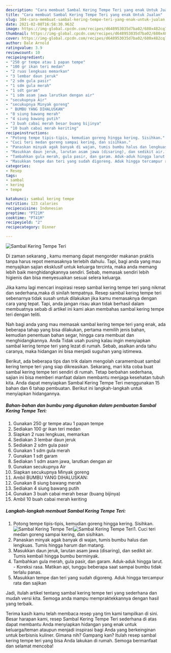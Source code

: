 ```yaml
---
description: "Cara membuat Sambal Kering Tempe Teri yang enak Untuk Jualan"
title: "Cara membuat Sambal Kering Tempe Teri yang enak Untuk Jualan"
slug: 304-cara-membuat-sambal-kering-tempe-teri-yang-enak-untuk-jualan
date: 2021-02-08T16:58:30.963Z
image: https://img-global.cpcdn.com/recipes/d648953035d7ba02/680x482cq70/sambal-kering-tempe-teri-foto-resep-utama.jpg
thumbnail: https://img-global.cpcdn.com/recipes/d648953035d7ba02/680x482cq70/sambal-kering-tempe-teri-foto-resep-utama.jpg
cover: https://img-global.cpcdn.com/recipes/d648953035d7ba02/680x482cq70/sambal-kering-tempe-teri-foto-resep-utama.jpg
author: Dale Arnold
ratingvalue: 3.9
reviewcount: 10
recipeingredient:
- "250 gr tempe atau 1 papan tempe"
- "100 gr ikan teri medan"
- "2 ruas lengkuas memarkan"
- "3 lembar daun jeruk"
- "2 sdm gula pasir"
- "1 sdm gula merah"
- "1 sdt garam"
- "1 sdm asam jawa larutkan dengan air"
- "secukupnya Air"
- "secukupnya Minyak goreng"
- " BUMBU YANG DIHALUSKAN"
- "8 siung bawang merah"
- "4 siung bawang putih"
- "3 buah cabai merah besar buang bijinya"
- "10 buah cabai merah keriting"
recipeinstructions:
- "Potong tempe tipis-tipis, kemudian goreng hingga kering. Sisihkan."
- "Cuci teri medan goreng sampai kering, dan sisihkan."
- "Panaskan minyak agak banyak di wajan, tumis bumbu halus dan lengkuas. Tumis hingga harum dan matang."
- "Masukkan daun jeruk, larutan asam jawa (disaring), dan sedikit air. Tumis kembali hingga bumbu berminyak."
- "Tambahkan gula merah, gula pasir, dan garam. Aduk-aduk hingga larut. Koreksi rasa. Matikan api, tunggu beberapa saat sampai bumbu tidak terlalu panas."
- "Masukkan tempe dan teri yang sudah digoreng. Aduk hingga tercampur rata dan sajikan"
categories:
- Resep
tags:
- sambal
- kering
- tempe

katakunci: sambal kering tempe 
nutrition: 123 calories
recipecuisine: Indonesian
preptime: "PT21M"
cooktime: "PT41M"
recipeyield: "2"
recipecategory: Dinner

---
```



![Sambal Kering Tempe Teri](https://img-global.cpcdn.com/recipes/d648953035d7ba02/680x482cq70/sambal-kering-tempe-teri-foto-resep-utama.jpg)

Di zaman  sekarang , kamu memang dapat mengorder makanan praktis tanpa harus repot memasaknya terlebih dahulu. Tapi, bagi anda yang mau menyajikan sajian eksklusif untuk keluarga tercinta, maka anda memang lebih baik menghidangkannya sendiri. Sebab, memasak sendiri lebih higienis dan bisa menyesuaikan sesuai selera keluarga.

Jika kamu lagi mencari inspirasi resep sambal kering tempe teri yang nikmat dan sederhana,maka di sinilah tempatnya. Resep sambal kering tempe teri  sebenarnya tidak susah untuk dilakukan jika kamu memasaknya dengan cara yang tepat. Tapi, anda jangan risau akan tidak berhasil dalam membuatnya 
sebab di artikel ini kami akan membahas sambal kering tempe teri dengan teliti.  



Nah bagi anda yang mau memasak sambal kering tempe teri yang enak, ada beberapa tahap yang bisa dilakukan, pertama memilih jenis bahan, kemudian penentuan bahan segar, hingga cara membuat dan menghidangkannya. Anda Tidak usah pusing kalau ingin menyiapkan sambal kering tempe teri yang lezat di rumah. Sebab, asalkan anda  tahu caranya, maka hidangan ini bisa menjadi suguhan yang istimewa.

Berikut, ada beberapa tips dan trik dalam mengolah caramembuat sambal kering tempe teri yang siap dikreasikan. Sekarang, mari kita coba buat sambal kering tempe teri sendiri di rumah. Tetap berbahan sederhana, sajian ini bisa memberi manfaat dalam membantu menjaga kesehatan tubuh kita. Anda dapat menyiapkan Sambal Kering Tempe Teri menggunakan 15 bahan dan 6 tahap pembuatan. Berikut ini langkah-langkah untuk menyiapkan hidangannya.

<!--inarticleads1-->

##### Bahan-bahan dan bumbu yang digunakan dalam pembuatan Sambal Kering Tempe Teri:

1. Gunakan 250 gr tempe atau 1 papan tempe
1. Sediakan 100 gr ikan teri medan
1. Siapkan 2 ruas lengkuas, memarkan
1. Sediakan 3 lembar daun jeruk
1. Sediakan 2 sdm gula pasir
1. Gunakan 1 sdm gula merah
1. Gunakan 1 sdt garam
1. Sediakan 1 sdm asam jawa, larutkan dengan air
1. Gunakan secukupnya Air
1. Siapkan secukupnya Minyak goreng
1. Ambil  BUMBU YANG DIHALUSKAN:
1. Gunakan 8 siung bawang merah
1. Sediakan 4 siung bawang putih
1. Gunakan 3 buah cabai merah besar (buang bijinya)
1. Ambil 10 buah cabai merah keriting




<!--inarticleads2-->

##### Langkah-langkah membuat Sambal Kering Tempe Teri:

1. Potong tempe tipis-tipis, kemudian goreng hingga kering. Sisihkan.
<img src="https://img-global.cpcdn.com/steps/653f4b21720def5b/160x128cq70/sambal-kering-tempe-teri-langkah-memasak-1-foto.jpg" alt="Sambal Kering Tempe Teri"><img src="https://img-global.cpcdn.com/steps/60b75632877ac198/160x128cq70/sambal-kering-tempe-teri-langkah-memasak-1-foto.jpg" alt="Sambal Kering Tempe Teri">1. Cuci teri medan goreng sampai kering, dan sisihkan.
1. Panaskan minyak agak banyak di wajan, tumis bumbu halus dan lengkuas. Tumis hingga harum dan matang.
1. Masukkan daun jeruk, larutan asam jawa (disaring), dan sedikit air. Tumis kembali hingga bumbu berminyak.
1. Tambahkan gula merah, gula pasir, dan garam. Aduk-aduk hingga larut. - Koreksi rasa. Matikan api, tunggu beberapa saat sampai bumbu tidak terlalu panas.
1. Masukkan tempe dan teri yang sudah digoreng. Aduk hingga tercampur rata dan sajikan




Jadi, itulah artikel tentang  sambal kering tempe teri  yang sederhana dan mudah versi kita. Semoga anda mampu mempraktekkannya dengan hasil yang terbaik. 

Terima kasih kamu telah membaca resep yang tim kami tampilkan di sini. Besar harapan kami, resep  Sambal Kering Tempe Teri sederhana di atas dapat membantu Anda menyiapkan hidangan yang enak untuk keluarga/teman ataupun menjadi inspirasi bagi Anda yang berkeinginan untuk berbisnis kuliner. Gimana nih? Gampang kan? Itulah resep sambal kering tempe teri yang bisa Anda lakukan di rumah. Semoga bermanfaat dan selamat mencoba!

